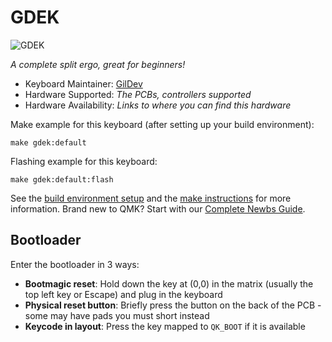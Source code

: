 # GDEK

![GDEK](https://i.imgur.com/2x5v0rX.png)

*A complete split ergo, great for beginners!*

* Keyboard Maintainer: [GilDev](https://github.com/GilDev)
* Hardware Supported: *The PCBs, controllers supported*
* Hardware Availability: *Links to where you can find this hardware*

Make example for this keyboard (after setting up your build environment):

    make gdek:default

Flashing example for this keyboard:

    make gdek:default:flash

See the [build environment setup](https://docs.qmk.fm/#/getting_started_build_tools) and the [make instructions](https://docs.qmk.fm/#/getting_started_make_guide) for more information. Brand new to QMK? Start with our [Complete Newbs Guide](https://docs.qmk.fm/#/newbs).

## Bootloader

Enter the bootloader in 3 ways:

* **Bootmagic reset**: Hold down the key at (0,0) in the matrix (usually the top left key or Escape) and plug in the keyboard
* **Physical reset button**: Briefly press the button on the back of the PCB - some may have pads you must short instead
* **Keycode in layout**: Press the key mapped to `QK_BOOT` if it is available

